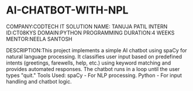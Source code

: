 # AI-CHATBOT-WITH-NPL
COMPANY:CODTECH IT SOLUTION
NAME: TANUJA PATIL
INTERN ID:CT08KYS
DOMAIN:PYTHON PROGRAMMING
DURATION:4 WEEKS
MENTOR:NEELA SANTOSH

DESCRIPTION:This project implements a simple AI chatbot using spaCy for natural language processing. It classifies user input based on predefined intents (greetings, farewells, help, etc.) using keyword matching and provides automated responses. The chatbot runs in a loop until the user types "quit."
Tools Used:
spaCy - For NLP processing.
Python - For input handling and chatbot logic.
